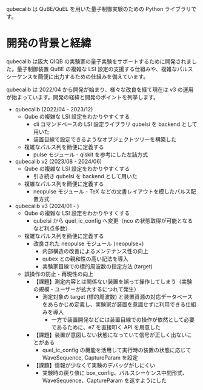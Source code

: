 qubecalib は QuBE/QuEL を用いた量子制御実験のための Python ライブラリです。

# 開発の背景と経緯

qubecalib は阪大 QIQB の実験家の量子実験をサポートするために開発されました。量子制御装置 QuBE の複雑な LSI 設定の支援する仕組みや、複雑なパルスシーケンスを簡便に出力するための仕組みを備えています。

qubecalib は 2022/04 から開発が始まり、様々な改良を経て現在は v3 の運用が始まっています。開発の経緯と開発のポイントを列挙します。

- qubecalib (2022/04 - 2023/12)
    - Qube の複雑な LSI 設定をわかりやすくする
        - cli コマンドベースの LSI 設定ライブラリ qubelsi を backend として用いた
        - 装置目線で設定できるようなオブジェクトツリーを構築した
    - 複雑なパルス列を簡便に定義する
        - pulse モジュール - qiskit を参考にした左詰方式
- qubecalib v2 (2023/08 - 2024/06)
    - Qube の複雑な LSI 設定をわかりやすくする
        - 引き続き qubelsi を backend として用いた
    - 複雑なパルス列を簡便に定義する
        - neopulse モジュール - TeX などの文書レイアウトを模したパルス配置方式
- qubecalib v3 (2024/01 - )
    - Qube の複雑な LSI 設定をわかりやすくする
        - qubelsi から quel_ic_config へ変更（nco の状態取得が可能となるなど利点多数）
    - 複雑なパルス列を簡便に定義する
        - 改良された neopulse モジュール (neopulse+)
            - 内部構造の改善によるメンテナンス性の向上
            - qubex との親和性の高い記法を導入
            - 実験家目線での標的周波数の指定方法 (target)
    - 誤操作の防止・再現性の向上
        - 【課題】測定内容とは関係ない装置を誤って操作してしまう（実験の規模・ユーザーが拡大するにつれて発生）
            - 測定対象の target (標的周波数) と装置資源の対応データベースをあらかじめ定義し、実験家が装置を意識せずに利用できる仕組みを導入
                - 一方で装置開発などには装置目線での操作が依然として必要であるために、e7 を直接叩く API を用意した
        - 【課題】装置が意図しない状態になっていて信号が正しく出ないことがある
            - quel_ic_config の機能を活用して実行時の装置の状態に応じて WaveSequence, CaptureParam を設定
        - 【課題】情報が少なくて実験のデバッグがしにくい
            - 実験時の戻り値に box_config、バルスシーケンス中間形式、WaveSequence、CaptureParam を返すようにした


